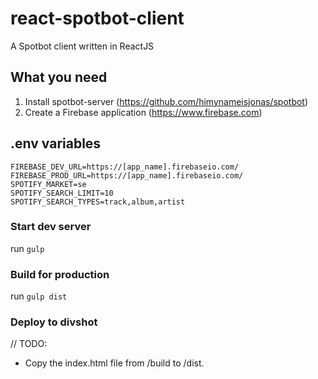 # react-spotbot-client
A Spotbot client written in ReactJS

## What you need
1. Install spotbot-server (https://github.com/himynameisjonas/spotbot)
2. Create a Firebase application (https://www.firebase.com)

## .env variables
```
FIREBASE_DEV_URL=https://[app_name].firebaseio.com/
FIREBASE_PROD_URL=https://[app_name].firebaseio.com/
SPOTIFY_MARKET=se
SPOTIFY_SEARCH_LIMIT=10
SPOTIFY_SEARCH_TYPES=track,album,artist
```

### Start dev server
run ```gulp```

### Build for production
run ```gulp dist```

### Deploy to divshot
// TODO:
* Copy the index.html file from /build to /dist.
